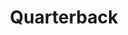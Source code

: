 ---
pid: llp201
title: Quarterback
location_transcription: N Philly
coordinates: "[-75.144899378053, 39.997427527312]"
zipcode: 
gen_neighborhood: 
neighborhood: 
outside_phl: 
age: 
age_range: 
instagram: 
image_file_name: llp_201.jpg
proposal_transcription: 
topic: Sports
topic_summary: '0'
type: Sculpture Statue
keywords_other: football
credit: Haseem
image_labels: 
twitter: 
facebook: 
permalink: "/monuments/llp201/"
layout: item-page
---